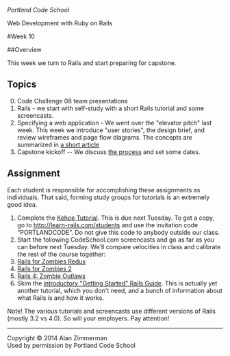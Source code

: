 *Portland Code School*

Web Development with Ruby on Rails

#Week 10

##Overview 

This week we turn to Rails and start preparing for capstone.

## Topics

0. Code Challenge 08 team presentations
1. Rails - we start with self-study with a short Rails tutorial and some screencasts.
2. Specifying a web application - We went over the "elevator pitch" last week. This week we introduce "user stories", the design brief, and review wireframes and page flow diagrams. The concepts are summarized in [a short article](../articles/user_stories_wireframes_page_flows.md)
3. Capstone kickoff -- We discuss [the process](../capstone/capstone_plan.md) and set some dates.

## Assignment

Each student is responsible for accomplishing these assignments as individuals. That said, forming study groups for tutorials is an extremely good idea.

1. Complete the [Kehoe Tutorial](http://learn-rails.com/students). This is due next Tuesday. To get a copy, go to http://learn-rails.com/students and use the invitation code “PORTLANDCODE”. Do not give this code to anybody outside our class.
2. Start the following CodeSchool.com screencasts and go as far as you can before next Tuesday. We'll compare velocities in class and calibrate the rest of the course together:
  0. [Rails for Zombies Redux](https://www.codeschool.com/courses/rails-for-zombies-redux)
  0. [Rails for Zombies 2](https://www.codeschool.com/courses/rails-for-zombies-2)
  0. [Rails 4: Zombie Outlaws](https://www.codeschool.com/courses/rails-4-zombie-outlaws)
3. Skim the [introductory "Getting Started" Rails Guide](http://guides.rubyonrails.org/getting_started.html). This is actually yet another tutorial, which you don't need, and a bunch of information about what Rails is and how it works.

Note! The various tutorials and screencasts use different versions of Rails (mostly 3.2 vs 4.0). So will your employers. Pay attention!

----
Copyright © 2014 Alan Zimmerman <br />
Used by permission by Portland Code School
